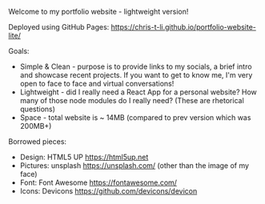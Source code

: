 Welcome to my portfolio website - lightweight version!

Deployed using GitHub Pages: https://chris-t-li.github.io/portfolio-website-lite/

Goals: 
* Simple & Clean - purpose is to provide links to my socials, a brief intro and showcase recent projects. If you want to get to know me, I'm very open to face to face and virtual conversations!
* Lightweight - did I really need a React App for a personal website? How many of those node modules do I really need? (These are rhetorical questions)
* Space - total website is ~ 14MB (compared to prev version which was 200MB+)

Borrowed pieces:
* Design: HTML5 UP https://html5up.net
* Pictures: unsplash https://unsplash.com/ (other than the image of my face)
* Font: Font Awesome https://fontawesome.com/
* Icons: Devicons https://github.com/devicons/devicon
